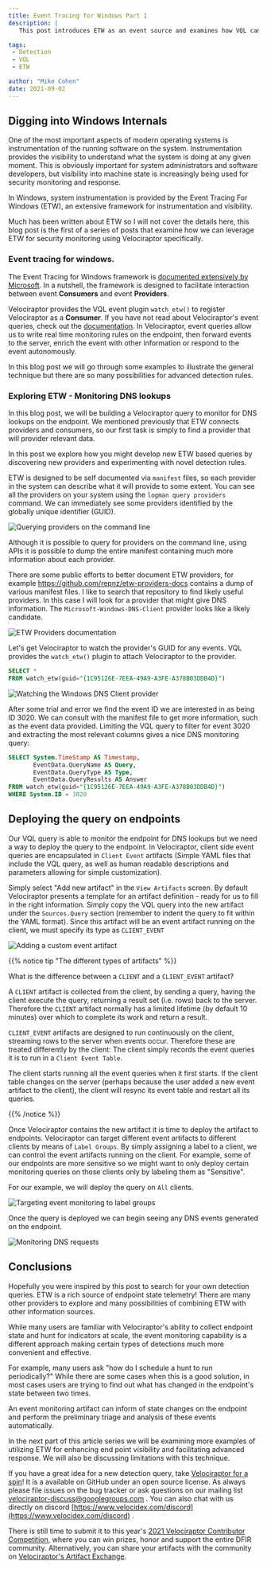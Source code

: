 ```yaml
---
title: Event Tracing for Windows Part 1
description: |
   This post introduces ETW as an event source and examines how VQL can be used to harness the power of ETW.

tags:
 - Detection
 - VQL
 - ETW

author: "Mike Cohen"
date: 2021-09-02
---
```


## Digging into Windows Internals

One of the most important aspects of modern operating systems is
instrumentation of the running software on the system. Instrumentation
provides the visibility to understand what the system is doing at any
given moment. This is obviously important for system administrators
and software developers, but visibility into machine state is
increasingly being used for security monitoring and response.

In Windows, system instrumentation is provided by the Event Tracing
For Windows (ETW), an extensive framework for instrumentation and
visibility.

Much has been written about ETW so I will not cover the details here,
this blog post is the first of a series of posts that examine how we
can leverage ETW for security monitoring using Velociraptor
specifically.

### Event tracing for windows.

The Event Tracing for Windows framework is [documented extensively by
Microsoft](https://docs.microsoft.com/en-us/windows-hardware/test/weg/instrumenting-your-code-with-etw). In
a nutshell, the framework is designed to facilitate interaction
between event **Consumers** and event **Providers**.

Velociraptor provides the VQL event plugin `watch_etw()` to register
Velociraptor as a **Consumer**.  If you have not read about
Velociraptor's event queries, check out the
[documentation](https://docs.velociraptor.app/docs/vql/events/). In
Velociraptor, event queries allow us to write real time monitoring
rules on the endpoint, then forward events to the server, enrich the
event with other information or respond to the event autonomously.

In this blog post we will go through some examples to illustrate the
general technique but there are so many possibilities for advanced
detection rules.

### Exploring ETW - Monitoring DNS lookups

In this blog post, we will be building a Velociraptor query to monitor
for DNS lookups on the endpoint. We mentioned previously that ETW
connects providers and consumers, so our first task is simply to find
a provider that will provider relevant data.

In this post we explore how you might develop new ETW based queries by
discovering new providers and experimenting with novel detection
rules.

ETW is designed to be self documented via `manifest` files, so each
provider in the system can describe what it will provide to some
extent. You can see all the providers on your system using the `logman
query providers` command. We can immediately see some providers
identified by the globally unique identifier (GUID).

![Querying providers on the command line](query_providers.png)

Although it is possible to query for providers on the command line,
using APIs it is possible to dump the entire manifest containing much
more information about each provider.

There are some public efforts to better document ETW providers, for
example https://github.com/repnz/etw-providers-docs contains a dump of
various manifest files. I like to search that repository to find
likely useful providers. In this case I will look for a provider that
might give DNS information. The `Microsoft-Windows-DNS-Client`
provider looks like a likely candidate.

![ETW Providers documentation](image118.png)

Let's get Velociraptor to watch the provider's GUID for any
events. VQL provides the `watch_etw()` plugin to attach Velociraptor
to the provider.

```sql
SELECT *
FROM watch_etw(guid="{1C95126E-7EEA-49A9-A3FE-A378B03DDB4D}")
```

![Watching the Windows DNS Client provider](watching_dns_provider.png)

After some trial and error we find the event ID we are interested in
as being ID 3020. We can consult with the manifest file to get more
information, such as the event data provided. Limiting the VQL query
to filter for event 3020 and extracting the most relevant columns
gives a nice DNS monitoring query:

```sql
SELECT System.TimeStamp AS Timestamp,
       EventData.QueryName AS Query,
       EventData.QueryType AS Type,
       EventData.QueryResults AS Answer
FROM watch_etw(guid="{1C95126E-7EEA-49A9-A3FE-A378B03DDB4D}")
WHERE System.ID = 3020
```

## Deploying the query on endpoints

Our VQL query is able to monitor the endpoint for DNS lookups but we
need a way to deploy the query to the endpoint. In Velociraptor,
client side event queries are encapsulated in `Client Event` artifacts
(Simple YAML files that include the VQL query, as well as human
readable descriptions and parameters allowing for simple
customization).

Simply select "Add new artifact" in the `View Artifacts` screen. By
default Velociraptor presents a template for an artifact definition -
ready for us to fill in the right information. Simply copy the VQL
query into the new artifact under the `Sources.Query` section
(remember to indent the query to fit within the YAML format). Since
this artifact will be an event artifact running on the client, we must
specify its type as `CLIENT_EVENT`

![Adding a custom event artifact](event_artifact.png)

{{% notice tip "The different types of artifacts" %}}

What is the difference between a `CLIENT` and a `CLIENT_EVENT` artifact?

A `CLIENT` artifact is collected from the client, by sending a query,
having the client execute the query, returning a result set
(i.e. rows) back to the server. Therefore the `CLIENT` artifact
normally has a limited lifetime (by default 10 minutes) over which to
complete its work and return a result.

`CLIENT_EVENT` artifacts are designed to run continuously on the
client, streaming rows to the server when events occur. Therefore
these are treated differently by the client: The client simply records
the event queries it is to run in a `Client Event Table`.

The client starts running all the event queries when it first
starts. If the client table changes on the server (perhaps because the
user added a new event artifact to the client), the client will resync
its event table and restart all its queries.

{{% /notice %}}

Once Velociraptor contains the new artifact it is time to deploy the
artifact to endpoints. Velociraptor can target different event
artifacts to different clients by means of `Label Groups`. By simply
assigning a label to a client, we can control the event artifacts
running on the client. For example, some of our endpoints are more
sensitive so we might want to only deploy certain monitoring queries
on those clients only by labeling them as "Sensitive".

For our example, we will deploy the query on `All` clients.

![Targeting event monitoring to label groups](adding_event_artifacts.png)

Once the query is deployed we can begin seeing any DNS events
generated on the endpoint.

![Monitoring DNS requests](monitoring_dns.png)

## Conclusions

Hopefully you were inspired by this post to search for your own
detection queries. ETW is a rich source of endpoint state telemetry!
There are many other providers to explore and many possibilities of
combining ETW with other information sources.

While many users are familiar with Velociraptor's ability to collect
endpoint state and hunt for indicators at scale, the event monitoring
capability is a different approach making certain types of detections
much more convenient and effective.

For example, many users ask "how do I schedule a hunt to run
periodically?" While there are some cases when this is a good solution,
in most cases users are trying to find out what has changed in the
endpoint's state between two times.

An event monitoring artifact can inform of state changes on the
endpoint and perform the preliminary triage and analysis of these
events automatically.

In the next part of this article series we will be examining more
examples of utilizing ETW for enhancing end point visibility and
facilitating advanced response. We will also be discussing limitations
with this technique.

If you have a great idea for a new detection query, take [Velociraptor
for a spin](https://github.com/Velocidex/velociraptor)! It is a
available on GitHub under an open source license. As always please
file issues on the bug tracker or ask questions on our mailing list
[velociraptor-discuss@googlegroups.com](mailto:velociraptor-discuss@googlegroups.com)
. You can also chat with us directly on discord
[https://www.velocidex.com/discord](https://www.velocidex.com/discord)
.

There is still time to submit it to this year's [2021 Velociraptor
Contributor
Competition](https://docs.velociraptor.app/announcements/2021-artifact-contest/),
where you can win prizes, honor and support the entire DFIR
community. Alternatively, you can share your artifacts with the community on
[Velociraptor's Artifact
Exchange](https://docs.velociraptor.app/exchange/).
